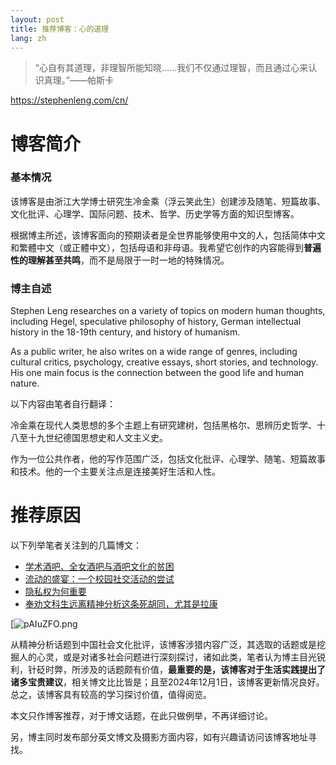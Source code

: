```yaml
---
layout: post
title: 推荐博客：心的道理
lang: zh
---
```


>“心自有其道理，非理智所能知晓……我们不仅通过理智，而且通过心来认识真理。”——帕斯卡

<https://stephenleng.com/cn/>

# 博客简介

### 基本情况

该博客是由浙江大学博士研究生冷金乘（浮云笑此生）创建涉及随笔、短篇故事、文化批评、心理学、国际问题、技术、哲学、历史学等方面的知识型博客。

根据博主所述，该博客面向的预期读者是全世界能够使用中文的人，包括简体中文和繁體中文（或正體中文），包括母语和非母语。我希望它创作的内容能得到**普遍性的理解甚至共鸣**，而不是局限于一时一地的特殊情况。

### 博主自述

Stephen Leng researches on a variety of topics on modern human thoughts, including Hegel, speculative philosophy of history, German intellectual history in the 18-19th century, and history of humanism.

As a public writer, he also writes on a wide range of genres, including cultural critics, psychology, creative essays, short stories, and technology. His one main focus is the connection between the good life and human nature.

以下内容由笔者自行翻译：

冷金乘在现代人类思想的多个主题上有研究建树，包括黑格尔、思辨历史哲学、十八至十九世纪德国思想史和人文主义史。

作为一位公共作者，他的写作范围广泛，包括文化批评、心理学、随笔、短篇故事和技术。他的一个主要关注点是连接美好生活和人性。

# 推荐原因

以下列举笔者关注到的几篇博文：

- [学术酒吧、全女酒吧与酒吧文化的贫困](https://stephenleng.com/cn/academic-bars-and-all-women-bars/)
- [流动的盛宴：一个校园社交活动的尝试](https://stephenleng.com/cn/a-moveable-feast/)
- [隐私权为何重要](https://stephenleng.com/cn/why-does-right-to-privacy-matter/)
- [奉劝文科生远离精神分析这条死胡同，尤其是拉康](https://stephenleng.com/cn/stay-away-from-psychoanalysis-and-lacan/)

[![pAIuZFO.png](https://s21.ax1x.com/2024/12/01/pAIuZFO.png)

从精神分析话题到中国社会文化批评，该博客涉猎内容广泛，其选取的话题或是挖掘人的心灵，或是对诸多社会问题进行深刻探讨，诸如此类，笔者认为博主目光锐利，针砭时弊，所涉及的话题颇有价值，**最重要的是，该博客对于生活实践提出了诸多宝贵建议**，相关博文比比皆是；且至2024年12月1日，该博客更新情况良好。总之，该博客具有较高的学习探讨价值，值得阅览。

本文只作博客推荐，对于博文话题，在此只做例举，不再详细讨论。

另，博主同时发布部分英文博文及摄影方面内容，如有兴趣请访问该博客地址寻找。
